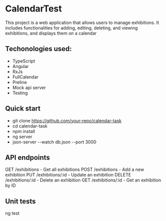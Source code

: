 # CalendarTest

This project is a web application that allows users to manage exhibitions. It includes functionalities for adding, editing, deleting, and viewing exhibitions, and displays them on a calendar

## Techonologies used:

- TypeScript
- Angular
- RxJs
- FullCalendar
- Preline
- Mock api server
- Testing

## Quick start

- git clone https://github.com/your-repo/calendar-task
- cd calendar-task
- npm install
- ng server
- json-server --watch db.json --port 3000



## API endpoints

GET /exhibitions - Get all exhibitions
POST /exhibitions - Add a new exhibition
PUT /exhibitions/:id - Update an exhibition
DELETE /exhibitions/:id - Delete an exhibition
GET /exhibitions/:id - Get an exhibition by ID

## Unit tests
ng test

